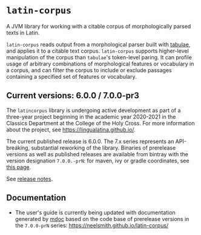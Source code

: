 # `latin-corpus`

A JVM library for working with a citable corpus of morphologically parsed texts in Latin.

`latin-corpus` reads output from a morphological parser built with [tabulae](https://github.com/neelsmith/tabulae), and applies it to a citable text corpus. `latin-corpus` supports higher-level manipulation of the corpus than `tabulae`'s token-level paring. It can profile usage of arbitrary combinations of morphological features or vocabulary in a corpus, and can filter the corpus to include or exclude passages containing a specified set of features or vocabulary.


## Current versions:  6.0.0 / 7.0.0-pr3

The `latincorpus` library is undergoing active development as part of a three-year project beginning in the academic year 2020-2021 in the Classics Department at the College of the Holy Cross.  For more information about the project, see <https://lingualatina.github.io/>.

The current published release is 6.0.0. The 7.x series represents an API-breaking, substantial reworking of the library.  Binaries of prerelease versions as well as published releases are available from bintray with the version designation `7.0.0.-prN`: for maven, ivy or gradle coordinates, see [this page](https://bintray.com/neelsmith/maven/latincorpus).



See [release notes](releases.md).




## Documentation

- The user's guide is currently being updated with documentation generated by [mdoc](https://github.com/scalameta/mdoc) based on the code base of prerelease versions in the `7.0.0-prN` series: <https://neelsmith.github.io/latin-corpus/>
